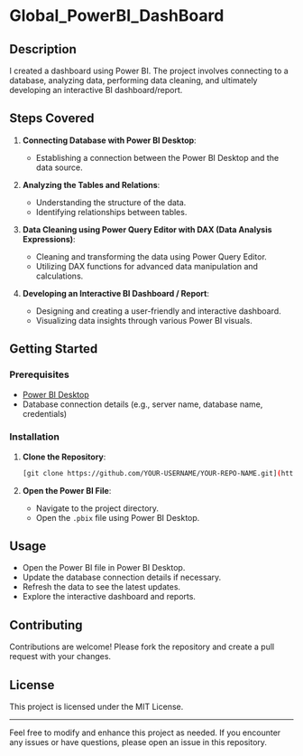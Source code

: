 # Global_PowerBI_DashBoard

## Description

I created a dashboard using Power BI. The project involves connecting to a database, analyzing data, performing data cleaning, and ultimately developing an interactive BI dashboard/report.

## Steps Covered

1. **Connecting Database with Power BI Desktop**:
    - Establishing a connection between the Power BI Desktop and the data source.

2. **Analyzing the Tables and Relations**:
    - Understanding the structure of the data.
    - Identifying relationships between tables.

3. **Data Cleaning using Power Query Editor with DAX (Data Analysis Expressions)**:
    - Cleaning and transforming the data using Power Query Editor.
    - Utilizing DAX functions for advanced data manipulation and calculations.

4. **Developing an Interactive BI Dashboard / Report**:
    - Designing and creating a user-friendly and interactive dashboard.
    - Visualizing data insights through various Power BI visuals.

## Getting Started

### Prerequisites

- [Power BI Desktop](https://powerbi.microsoft.com/desktop/)
- Database connection details (e.g., server name, database name, credentials)

### Installation

1. **Clone the Repository**:
    ```sh
    [git clone https://github.com/YOUR-USERNAME/YOUR-REPO-NAME.git](https://github.com/Sattusss/Global_PowerBI_DashBoard)
    ```

2. **Open the Power BI File**:
    - Navigate to the project directory.
    - Open the `.pbix` file using Power BI Desktop.

## Usage

- Open the Power BI file in Power BI Desktop.
- Update the database connection details if necessary.
- Refresh the data to see the latest updates.
- Explore the interactive dashboard and reports.

## Contributing

Contributions are welcome! Please fork the repository and create a pull request with your changes.

## License

This project is licensed under the MIT License.

---

Feel free to modify and enhance this project as needed. If you encounter any issues or have questions, please open an issue in this repository.

